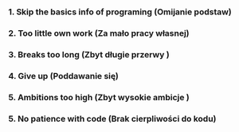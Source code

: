 ### 1. Skip the basics info of programing (Omijanie podstaw)

### 2. Too little own work (Za mało pracy własnej)

### 3. Breaks too long (Zbyt długie przerwy )

### 4. Give up (Poddawanie się)

### 5. Ambitions too high (Zbyt wysokie ambicje )

### 5. No patience with code (Brak cierpliwości do kodu)